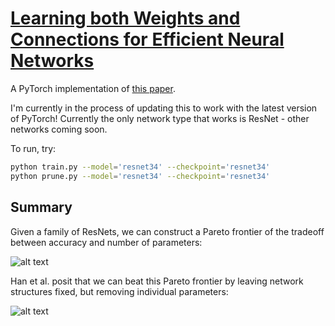 # [Learning both Weights and Connections for Efficient Neural Networks](https://arxiv.org/abs/1506.02626)

A PyTorch implementation of [this paper](https://arxiv.org/abs/1506.02626).

I'm currently in the process of updating this to work with the latest version of PyTorch! Currently the only network type that works is ResNet - other networks coming soon. 

To run, try:
```bash
python train.py --model='resnet34' --checkpoint='resnet34'
python prune.py --model='resnet34' --checkpoint='resnet34'
```

## Summary

Given a family of ResNets, we can construct a Pareto frontier of the tradeoff between accuracy and number of parameters:

![alt text](./resources/resnets.png)

Han et al. posit that we can beat this Pareto frontier by leaving network structures fixed, but removing individual parameters:

![alt text](./resources/pareto.png)
